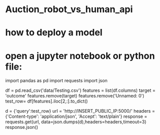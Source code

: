 # Auction_robot_vs_human_api
# how to deploy a model

# open a jupyter notebook or python file: 
import pandas as pd
import requests
import json


df = pd.read_csv('data/Testing.csv')
features = list(df.columns)
target = 'outcome'
features.remove(target)
features.remove('Unnamed: 0')
test_row= df[features].iloc[2,:].to_dict()

d = {'query':test_row}
url = 'http://INSERT_PUBLIC_IP:5000/' 
headers =  {'Content-type': 'application/json', 'Accept': 'text/plain'}
response = requests.get(url, data=json.dumps(d),headers=headers,timeout=3)
response.json()
